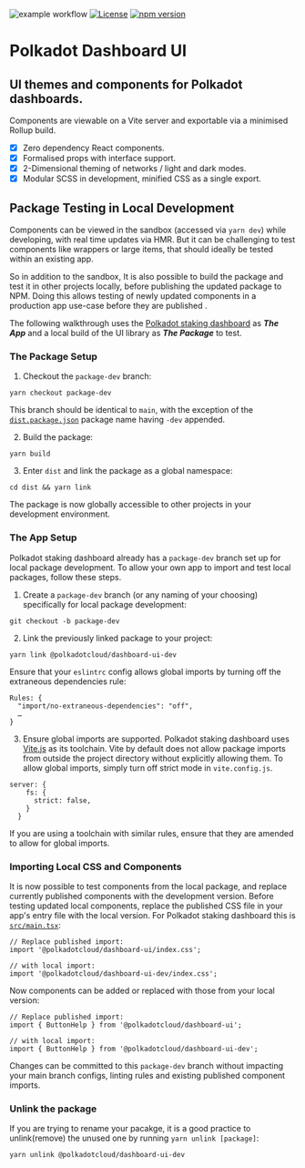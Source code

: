 ![example workflow](https://github.com/paritytech/polkadot-dashboard-ui/actions/workflows/main.yml/badge.svg) [![License](https://img.shields.io/badge/License-Apache_2.0-blue.svg)](https://opensource.org/licenses/Apache-2.0) [![npm version](https://badge.fury.io/js/@polkadotcloud%2Fdashboard-ui.svg)](https://www.npmjs.com/package/@polkadotcloud/dashboard-ui)

# Polkadot Dashboard UI

## UI themes and components for Polkadot dashboards. 

Components are viewable on a Vite server and exportable via a minimised Rollup build.

- [x] Zero dependency React components.
- [x] Formalised props with interface support.
- [x] 2-Dimensional theming of networks / light and dark modes.
- [x] Modular SCSS in development, minified CSS as a single export.

## Package Testing in Local Development

Components can be viewed in the sandbox (accessed via `yarn dev`) while developing, with real time updates via HMR. But it can be challenging to test components like wrappers or large items, that should ideally be tested within an existing app.

So in addition to the sandbox, It is also possible to build the package and test it in other projects locally, before publishing the updated package to NPM. Doing this allows testing of newly updated components in a production app use-case before they are published .

The following walkthrough uses the [Polkadot staking dashboard](https://github.com/paritytech/polkadot-staking-dashboard) as **_The App_**  and a local build of the UI library as **_The Package_** to test.

### The Package Setup

1. Checkout the `package-dev` branch:

```
yarn checkout package-dev
```

This branch should be identical to `main`, with the exception of the [`dist.package.json`](https://github.com/paritytech/polkadot-dashboard-ui/blob/4d66892e73afe7cc17465411b6bc7fe5817c7447/dist.package.json#L2) package name having `-dev` appended.

2. Build the package:

```
yarn build
```

3. Enter `dist` and link the package as a global namespace:

```
cd dist && yarn link
```

The package is now globally accessible to other projects in your development environment.

### The App Setup

Polkadot staking dashboard already has a `package-dev` branch set up for local package development. To allow your own app to import and test local packages, follow these steps.

1. Create a `package-dev` branch (or any naming of your choosing) specifically for local package development:

```
git checkout -b package-dev
```

2. Link the previously linked package to your project:

```
yarn link @polkadotcloud/dashboard-ui-dev
```

Ensure that your `eslintrc` config allows global imports by turning off the extraneous dependencies rule:

```
Rules: {
  "import/no-extraneous-dependencies": "off",
  …
}
```

3. Ensure global imports are supported. Polkadot staking dashboard uses [Vite.js](https://vitejs.dev) as its toolchain. Vite by default does not allow package imports from outside the project directory without explicitly allowing them. To allow global imports, simply turn off strict mode in `vite.config.js`.

```
server: {
    fs: {
      strict: false,
    }
  }
```

If you are using a toolchain with similar rules, ensure that they are amended to allow for global imports.

### Importing Local CSS and Components
It is now possible to test components from the local package, and replace currently published components with the development version. Before testing updated local components, replace the published CSS file in your app's entry file with the local version. For Polkadot staking dashboard this is [`src/main.tsx`](https://github.com/paritytech/polkadot-staking-dashboard/blob/4c07fb786f2f82b7f18f1acb1dd4183b7e04bebe/src/main.tsx#L4):

```
// Replace published import:
import '@polkadotcloud/dashboard-ui/index.css';

// with local import:
import '@polkadotcloud/dashboard-ui-dev/index.css';
```

Now components can be added or replaced with those from your local version:

```
// Replace published import:
import { ButtonHelp } from '@polkadotcloud/dashboard-ui';

// with local import:
import { ButtonHelp } from '@polkadotcloud/dashboard-ui-dev';
```

Changes can be committed to this `package-dev` branch without impacting your main branch configs, linting rules and existing published component imports.

### Unlink the package
If you are trying to rename your pacakge, it is a good practice to unlink(remove) the unused one by running `yarn unlink [package]`:

```
yarn unlink @polkadotcloud/dashboard-ui-dev
```